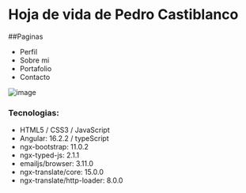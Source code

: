 # Hoja de vida de Pedro Castiblanco

##Paginas
- Perfil
- Sobre mi
- Portafolio
- Contacto

![image](https://github.com/user-attachments/assets/1932734f-0ac3-46cd-9688-705015af70ab)

### Tecnologias:
- HTML5 / CSS3 / JavaScript
- Angular: 16.2.2 / typeScript
- ngx-bootstrap: 11.0.2
- ngx-typed-js: 2.1.1
- emailjs/browser: 3.11.0
- ngx-translate/core: 15.0.0
- ngx-translate/http-loader: 8.0.0

